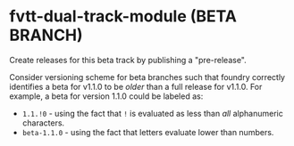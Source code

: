 # fvtt-dual-track-module (BETA BRANCH)

Create releases for this beta track by publishing a "pre-release".

Consider versioning scheme for beta branches such that foundry correctly identifies a beta for v1.1.0 to be _older_ than a full release for v1.1.0. For example, a beta for version 1.1.0 could be labeled as:
* `1.1.!0` - using the fact that `!` is evaluated as less than _all_ alphanumeric characters.
* `beta-1.1.0` - using the fact that letters evaluate lower than numbers.


